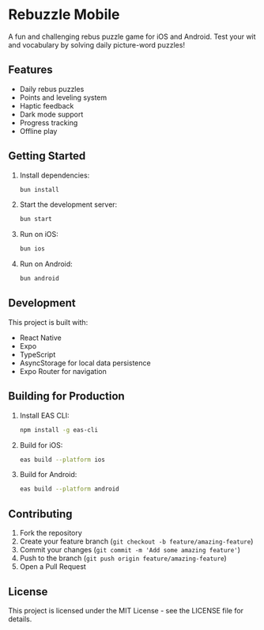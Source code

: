 # Rebuzzle Mobile

A fun and challenging rebus puzzle game for iOS and Android. Test your wit and vocabulary by solving daily picture-word puzzles!

## Features

- Daily rebus puzzles
- Points and leveling system
- Haptic feedback
- Dark mode support
- Progress tracking
- Offline play

## Getting Started

1. Install dependencies:
   ```bash
   bun install
   ```

2. Start the development server:
   ```bash
   bun start
   ```

3. Run on iOS:
   ```bash
   bun ios
   ```

4. Run on Android:
   ```bash
   bun android
   ```

## Development

This project is built with:
- React Native
- Expo
- TypeScript
- AsyncStorage for local data persistence
- Expo Router for navigation

## Building for Production

1. Install EAS CLI:
   ```bash
   npm install -g eas-cli
   ```

2. Build for iOS:
   ```bash
   eas build --platform ios
   ```

3. Build for Android:
   ```bash
   eas build --platform android
   ```

## Contributing

1. Fork the repository
2. Create your feature branch (`git checkout -b feature/amazing-feature`)
3. Commit your changes (`git commit -m 'Add some amazing feature'`)
4. Push to the branch (`git push origin feature/amazing-feature`)
5. Open a Pull Request

## License

This project is licensed under the MIT License - see the LICENSE file for details.
